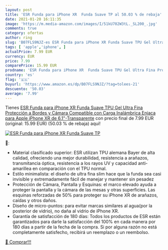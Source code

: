 ```yaml
---
layout: post
title: 'ESR Funda para iPhone XR  Funda Suave TP al 50.03 % de rebaja'
date: 2021-01-20 16:11:35
image: 'https://m.media-amazon.com/images/I/51kU702W3tL._SL200_.jpg'
comments: true
category: ofertas
author: ring
slug: 'B07FLS9NJZ-es ESR Funda para iPhone XR Funda Suave TPU Gel Ultra Fina...'
tags: [ 'apple','iphone', ]
actualPrice: 7.99 EUR
currency: EUR
price: 7.99
comparePrice: 15.99 EUR
prodname: 'ESR Funda para iPhone XR  Funda Suave TPU Gel Ultra Fina Protección a Bordes y Cámara Compatible con Carga Inalámbrica Enjaca para Apple iPhone XR de 6.1"-Transparente'
country: 'es'
flag: '🇪🇸'
buyurl: 'https://www.amazon.es/dp/B07FLS9NJZ/?tag=tolees-21'
descuento: '50.03'
average: '7.99'
---
```


Tienes [ESR Funda para iPhone XR  Funda Suave TPU Gel Ultra Fina Protección a Bordes y Cámara Compatible con Carga Inalámbrica Enjaca para Apple iPhone XR de 6.1"-Transparente](https://www.amazon.es/dp/B07FLS9NJZ/?tag=tolees-21) con precio final de  7.99 EUR (original: 15.99 EUR) (50.03 %  de rebaja) aqui!

[![ESR Funda para iPhone XR  Funda Suave TP](https://m.media-amazon.com/images/I/51kU702W3tL._SL200_.jpg)](https://www.amazon.es/dp/B07FLS9NJZ/?tag=tolees-21)

🔎:

- Material clasificado superior: ESR utilizan TPU alemana Bayer de alta calidad, ofreciendo una mejor durabilidad, resistencia a arañazos, transmitancia óptica, resistencia a los rayos UV y capacidad anti-amarillea en comparación con el TPU normal.
- Estilo minimalista: el diseño de ultra fina slim hace que la funda sea casi invisible y extremadamente fácil de manejar y mantener sin pesadez
- Protección de Cámara, Pantalla y Esquinas: el marco elevado ayuda a proteger la pantalla y la cámara de las mesas y otras superficies. Las esquinas reforzadas de 50% para proteger su iPhone XR de arañazos, caídas y otros daños.
- Diseño de micro-puntos: para evitar marcas similares al agua(por la posterior de vidrio), no daña al vidrio de iPhone XR.
- Garantía de satisfacción de 180 días: Todos los productos de ESR están garantizados para darle la satisfacción del 100% en cada manera por 180 días a partir de la fecha de la compra. Si por alguna razón no está completamente satisfecho, recibirá un reemplazo o un reembolso.

[🛒 Comprar!!!](https://www.amazon.es/dp/B07FLS9NJZ/?tag=tolees-21)
